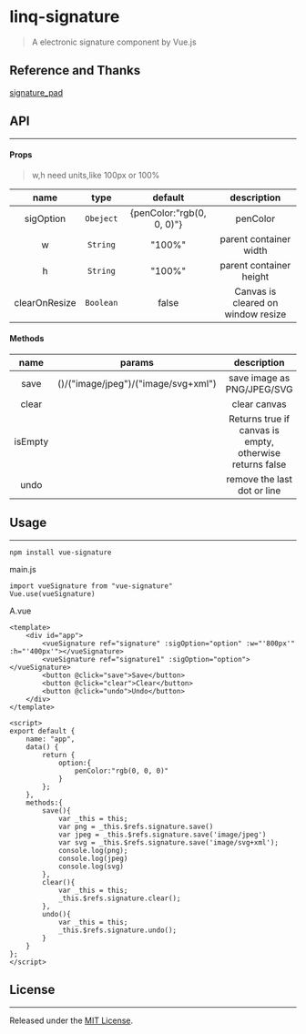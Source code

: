 # linq-signature

> A electronic signature component by Vue.js



## Reference and Thanks
[signature_pad](https://github.com/szimek/signature_pad)

## API
---
#### Props
> w,h need units,like 100px or 100%

| name          |     type      |           default         |       description      |
|:-------------:|:-------------:|:-------------------------:|   :-----------------:  |
| sigOption     | `Obeject`     | {penColor:"rgb(0, 0, 0)"} |     penColor           |
|        w      | `String`      |         "100%"            |parent container width  |
|        h      | `String`      |         "100%"            |parent container height |
|  clearOnResize  | `Boolean`     |          false          |Canvas is cleared on window resize|


#### Methods
| name              |  params                                       | description  |
| :-------------:   |:-------------:                                |:-------------:|
| save              | 			()/("image/jpeg")/("image/svg+xml") | save image as PNG/JPEG/SVG |
| clear             |                                   			| clear canvas |
| isEmpty           |                                   			| Returns true if canvas is empty, otherwise returns false |
| undo             |                                   			| remove the last dot or line |


## Usage
---

``` 
npm install vue-signature 
```

main.js

```
import vueSignature from "vue-signature"
Vue.use(vueSignature)
```
A.vue

```
<template>
	<div id="app">
		<vueSignature ref="signature" :sigOption="option" :w="'800px'" :h="'400px'"></vueSignature> 
		<vueSignature ref="signature1" :sigOption="option"></vueSignature> 
		<button @click="save">Save</button>
		<button @click="clear">Clear</button>
		<button @click="undo">Undo</button>
	</div>
</template>

<script>
export default {
	name: "app",
	data() {
		return {
			option:{
				penColor:"rgb(0, 0, 0)"
			}
		};
	},
	methods:{
		save(){
			var _this = this;
			var png = _this.$refs.signature.save()
			var jpeg = _this.$refs.signature.save('image/jpeg')
			var svg = _this.$refs.signature.save('image/svg+xml');
			console.log(png);
			console.log(jpeg)
			console.log(svg)
		},
		clear(){
			var _this = this;
			_this.$refs.signature.clear();
		},
		undo(){
			var _this = this;
			_this.$refs.signature.undo();
		}
	}
};
</script>
```


## License
---
Released under the [MIT License](https://opensource.org/licenses/MIT).
